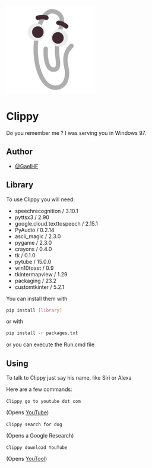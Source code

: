 
![Logo](https://github.com/GaelHF/Clippy/blob/main/clippy.png?raw=true)


# Clippy

Do you remember me ? I was serving you in Windows 97.

## Author

- [@GaelHF](https://www.github.com/GaelHF)


## Library

To use Clippy you will need:
- speechrecognition / 3.10.1
- pyttsx3 / 2.90
- google.cloud.texttospeech / 2.15.1
- PyAudio / 0.2.14
- ascii_magic / 2.3.0
- pygame / 2.3.0
- crayons / 0.4.0
- tk / 0.1.0
- pytube / 15.0.0
- win10toast / 0.9
- tkintermapview / 1.29
- packaging / 23.2
- customtkinter / 5.2.1

You can install them with
```bash
pip install [library]
```

or with

```bash
pip install -r packages.txt
```

or you can execute the Run.cmd file
## Using

To talk to Clippy just say his name, like Siri or Alexa

Here are a few commands:

```Clippy go to youtube dot com```

(Opens [YouTube](https://www.youtube.com/))

```Clippy search for dog```

(Opens a Google Research)

```Clippy download YouTube```

(Opens [YouTool](https://github.com/GaelHF/YouTool))

